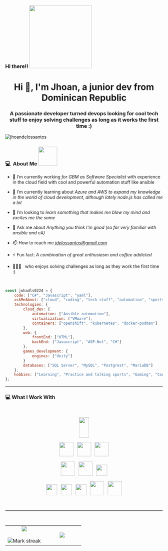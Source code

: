 ### Hi there!! <img src="https://giphy.com/embed/HscDLzkO8EOTmgkhQP" width="200" height="200">

<h1 align="center">Hi 👋, I'm Jhoan, a junior dev from Dominican Republic</h1> 
<h3 align="center">A passionate developer turned devops looking for cool tech stuff to enjoy solving challenges as long as it works the first time :)</h3>

<p align="left"> <img src="https://komarev.com/ghpvc/?username=jhoandelossantos&label=Profile%20views&color=0e75b6&style=flat" alt="jhoandelossantos" /> </p>

### 💻 &nbsp;About Me   <img src="https://media.giphy.com/media/Yfl7CS7vQqnebA69aH/giphy.gif" width="60">

- 🔭 I’m currently working *for GBM as Software Specialist* with experience in the cloud field with cool and powerful automation stuff like ansible

- 🌱 I’m currently learning about *Azure and AWS to expand my knowledge in the world of cloud development, although lately node.js has called me a lot*

- 👯 I’m looking to *learn something that makes me blow my mind and excites me the same*

- 💬 Ask me about   *Anything you think I'm good (so far very familiar with ansible and c#)*

- 📫 How to reach me   *jdelossantos@gmail.com*

- ⚡ Fun fact:   *A combination of great enthusiasm and coffee addicted*

 - 👨‍👦‍👦 &nbsp;  who enjoys solving challenges as long as they work the first time :)


<br>

```javascript
const johadls0224 = {    
    code: ["C#", "Javascript", "yaml"],
    askMeAbout: ["cloud", "coding", "tech stuff", "automation", "sports", "games"],
    technologies: {
        cloud_dev: {
            automation: ["Ansible automation"],
            virtualization: ["VMware"],
            containers: ["openshift", "kubernetes", "docker-podman"]
        },
        web: {
            frontEnd: ["HTML"],
            backEnd: ["Javascript", "ASP.Net", "C#"]            
        },        
        games_development: {
            engines: ["Unity"]            
        }
        databases: ["SQL Server", "MySQL", "Postgrest", "MariaDB"]
    },
    hobbies: ["Learning", "Practice and talking sports", "Gaming", "Cooking"]
};
```

---------------------------------------------------------------------------------------------------------------------------------------------------------------------------------

### 💻 What I Work With

<br>

<p  align="center">

<img src="https://cdn.svgporn.com/logos/ansible.svg" height="65" width="25%"/>
  </p>
  
<p  align="center">

<img src="https://cdn.svgporn.com/logos/openshift.svg" height="45"/>
  &nbsp;
<img src="https://cdn.svgporn.com/logos/javascript.svg" height="45"/>  
  &nbsp;
<img src="https://cdn.svgporn.com/logos/c-sharp.svg" height="45"/>
  </p>
  
  <p  align="center">

  

<img src="https://img.shields.io/badge/Kubernets-0078D4.svg?&style=for-the-badge&logo=kubernetes&logoColor=white%22" height="45"/>
  &nbsp;
<img src="https://cdn.svgporn.com/logos/docker.svg" height="45"/>  
  &nbsp;
<img src="https://img.shields.io/badge/MySQL-005C84?style=for-the-badge&logo=mysql&logoColor=white" height="35">

 </p>
 

<p align="center">


  <img src="https://img.shields.io/badge/Unity-100000?style=for-the-badge&logo=unity&logoColor=white" height="35">
&nbsp;
    <img src="https://cdn.svgporn.com/logos/redhat.svg" height="35">
&nbsp;
    <img src="https://img.shields.io/badge/Azure_DevOps-0078D7?style=for-the-badge&logo=azure-devops&logoColor=white" height="35">
&nbsp;
  <img src="https://img.shields.io/badge/HTML-239120?style=for-the-badge&logo=html5&logoColor=white" height="45">
&nbsp;
  <img src="https://cdn.svgporn.com/logos/git.svg" height="45">

</p>
<br>

---------------------------------------------------------------------------------------------------------------------------------------------------------------------------------
<p  align="center">

                  
  <br>
  
<table border="0" align="center">
<tr border="0">
<td width="50%" align="center">
  
  <img  align="center"  src="https://github-readme-stats.vercel.app/api?username=johadls0224&theme=cobalt&show_icons=true&count_private=true" />
  <br></br>
  <img  title="🔥 Get streak stats for your profile at git.io/streak-stats" alt="Mark streak" src="https://github-readme-streak-stats.herokuapp.com/?user=johadls0224&theme=dark&hide_border=true" />


  
</td>

<td width="50%" align="center">

  <img  align="center"  src="https://github-readme-stats.anuraghazra1.vercel.app/api/top-langs/?username=johadls0224&theme=dark&hide_border=true&no-bg=true&no-frame=true&langs_count=10"/>
  
  </td>
</tr>
</table>

<br>


</p>